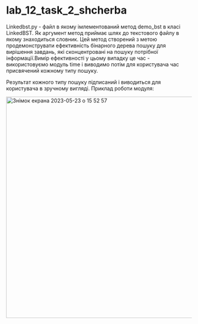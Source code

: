 # lab_12_task_2_shcherba
Linkedbst.py - файл в якому імлементований метод demo_bst в класі LinkedBST. Як аргумент метод приймає шлях до текстового файлу в якому знаходиться словник. Цей метод створений з метою продемонструвати ефективність бінарного дерева пошуку для вирішення завдань, які сконцентровані на пошуку потрібної інформації.Вимір ефективності у цьому випадку це час - використовуємо модуль time і виводимо потім для користувача час присвячений кожному типу пошуку.

Результат кожного типу пошуку підписаний і виводиться для користувача в зручному вигляді.
Приклад роботи модуля:

<img width="599" alt="Знімок екрана 2023-05-23 о 15 52 57" src="https://github.com/shcherbana/lab_12_task_2_shcherba/assets/116552632/85a9634f-04e3-4f62-9f36-759bff2cc25e">
